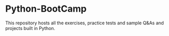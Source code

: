 # Python-BootCamp
This repository hosts all the exercises, practice tests and sample Q&amp;As and projects built in Python.
